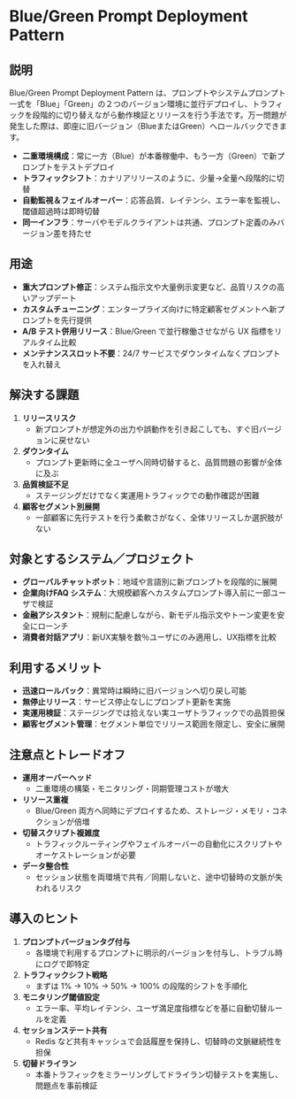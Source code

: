 # Blue/Green Prompt Deployment Pattern

## 説明  
Blue/Green Prompt Deployment Pattern は、プロンプトやシステムプロンプト一式を「Blue」「Green」の２つのバージョン環境に並行デプロイし、トラフィックを段階的に切り替えながら動作検証とリリースを行う手法です。万一問題が発生した際は、即座に旧バージョン（BlueまたはGreen）へロールバックできます。  
- **二重環境構成**：常に一方（Blue）が本番稼働中、もう一方（Green）で新プロンプトをテストデプロイ  
- **トラフィックシフト**：カナリアリリースのように、少量→全量へ段階的に切替  
- **自動監視＆フェイルオーバー**：応答品質、レイテンシ、エラー率を監視し、閾値超過時は即時切替  
- **同一インフラ**：サーバやモデルクライアントは共通、プロンプト定義のみバージョン差を持たせ  

## 用途  
- **重大プロンプト修正**：システム指示文や大量例示変更など、品質リスクの高いアップデート  
- **カスタムチューニング**：エンタープライズ向けに特定顧客セグメントへ新プロンプトを先行提供  
- **A/B テスト併用リリース**：Blue/Green で並行稼働させながら UX 指標をリアルタイム比較  
- **メンテナンススロット不要**：24/7 サービスでダウンタイムなくプロンプトを入れ替え  

## 解決する課題  
1. **リリースリスク**  
   - 新プロンプトが想定外の出力や誤動作を引き起こしても、すぐ旧バージョンに戻せない  
2. **ダウンタイム**  
   - プロンプト更新時に全ユーザへ同時切替すると、品質問題の影響が全体に及ぶ  
3. **品質検証不足**  
   - ステージングだけでなく実運用トラフィックでの動作確認が困難  
4. **顧客セグメント別展開**  
   - 一部顧客に先行テストを行う柔軟さがなく、全体リリースしか選択肢がない  

## 対象とするシステム／プロジェクト  
- **グローバルチャットボット**：地域や言語別に新プロンプトを段階的に展開  
- **企業向けFAQ システム**：大規模顧客へカスタムプロンプト導入前に一部ユーザで検証  
- **金融アシスタント**：規制に配慮しながら、新モデル指示文やトーン変更を安全にローンチ  
- **消費者対話アプリ**：新UX実験を数％ユーザにのみ適用し、UX指標を比較  

## 利用するメリット  
- **迅速ロールバック**：異常時は瞬時に旧バージョンへ切り戻し可能  
- **無停止リリース**：サービス停止なしにプロンプト更新を実施  
- **実運用検証**：ステージングでは拾えない実ユーザトラフィックでの品質担保  
- **顧客セグメント管理**：セグメント単位でリリース範囲を限定し、安全に展開  

## 注意点とトレードオフ  
- **運用オーバーヘッド**  
  - 二重環境の構築・モニタリング・同期管理コストが増大  
- **リソース重複**  
  - Blue/Green 両方へ同時にデプロイするため、ストレージ・メモリ・コネクションが倍増  
- **切替スクリプト複雑度**  
  - トラフィックルーティングやフェイルオーバーの自動化にスクリプトやオーケストレーションが必要  
- **データ整合性**  
  - セッション状態を両環境で共有／同期しないと、途中切替時の文脈が失われるリスク  

## 導入のヒント  
1. **プロンプトバージョンタグ付与**  
   - 各環境で利用するプロンプトに明示的バージョンを付与し、トラブル時にログで即特定  
2. **トラフィックシフト戦略**  
   - まずは 1% → 10% → 50% → 100% の段階的シフトを手順化  
3. **モニタリング閾値設定**  
   - エラー率、平均レイテンシ、ユーザ満足度指標などを基に自動切替ルールを定義  
4. **セッションステート共有**  
   - Redis など共有キャッシュで会話履歴を保持し、切替時の文脈継続性を担保  
5. **切替ドライラン**  
   - 本番トラフィックをミラーリングしてドライラン切替テストを実施し、問題点を事前検証  
